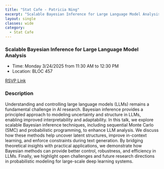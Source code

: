 ```yaml
---
title: "Stat Cafe - Patricia Ning"
excerpt: "Scalable Bayesian Inference for Large Language Model Analysis"
layout: single
classes: wide
category: 
  - Stat Cafe
---
```


<!-- 
<img src="https://github.com/tamusgsa/tamusgsa.github.io/blob/master/assets/images/stat_cafe/Schafer_Mar_17_2025/IMG_4044.jpg?raw=true" alt="Header" width="315" style="float: right;"/> 
-->


### Scalable Bayesian Inference for Large Language Model Analysis

- Time: Monday 3/24/2025 from 11:30 AM to 12:30 PM
- Location: BLOC 457


[RSVP Link](<https://urldefense.com/v3/__https://forms.gle/KBYBF2quzEfoJAmf6__;!!KwNVnqRv!EVQPxo43XRirLQ2XpG1OVsGqrPh2mQFRl4e5keJQveu5VVY9xVAzGMRsQfk98oLD8HsR0dLWMc12upFFMUltlA$>)

### Description
Understanding and controlling large language models (LLMs) remains a fundamental challenge in AI research. Bayesian inference provides a principled approach to modeling uncertainty and structure in LLMs, enabling improved interpretability and adaptability. In this talk, we explore scalable Bayesian inference techniques, including sequential Monte Carlo (SMC) and probabilistic programming, to enhance LLM analysis. We discuss how these methods help uncover latent structures, improve in-context learning, and enforce constraints during text generation. By bridging theoretical insights with practical applications, we demonstrate how Bayesian methods can provide better control, robustness, and efficiency in LLMs. Finally, we highlight open challenges and future research directions in probabilistic modeling for large-scale deep learning systems.

<!--
### Presentation
<iframe src="https://drive.google.com/file/d/1tN9MfS-UIcedYkMafjpg1VxsRcSM0t8T/preview" width="640" height="480" allow="autoplay"></iframe>
-->

<!-- 
### Recording
<iframe width="560" height="315" src="https://www.youtube.com/embed/jEcWYSiLkQU?si=R-NyovAX466xlHP_" title="YouTube video player" frameborder="0" allow="accelerometer; autoplay; clipboard-write; encrypted-media; gyroscope; picture-in-picture; web-share" referrerpolicy="strict-origin-when-cross-origin" allowfullscreen></iframe>
-->

<!-- 
### Gallery

{% include gallery id="layouts_gallery" %}
-->
